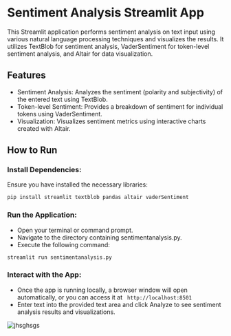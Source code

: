 # Sentiment Analysis Streamlit App

This Streamlit application performs sentiment analysis on text input using various natural language processing techniques and visualizes the results. It utilizes TextBlob for sentiment analysis, VaderSentiment for token-level sentiment analysis, and Altair for data visualization.

## Features 
* Sentiment Analysis: Analyzes the sentiment (polarity and subjectivity) of the entered text using TextBlob.
* Token-level Sentiment: Provides a breakdown of sentiment for individual tokens using VaderSentiment.
* Visualization: Visualizes sentiment metrics using interactive charts created with Altair.

## How to Run
### Install Dependencies:
Ensure you have installed the necessary libraries:

```bash
pip install streamlit textblob pandas altair vaderSentiment
```

### Run the Application:

  * Open your terminal or command prompt.
  *  Navigate to the directory containing sentimentanalysis.py.
  * Execute the following command:

```bash
streamlit run sentimentanalysis.py
```

### Interact with the App:

  * Once the app is running locally, a browser window will open automatically, or you can access it at ``` http://localhost:8501```
  * Enter text into the provided text area and click Analyze to see sentiment analysis results and visualizations.

    

![jhsghsgs](https://github.com/ChaimaaeMsaad/Data-Science/assets/171491301/eeb35235-37fc-447f-b991-938e4bb3fc3e)




    


